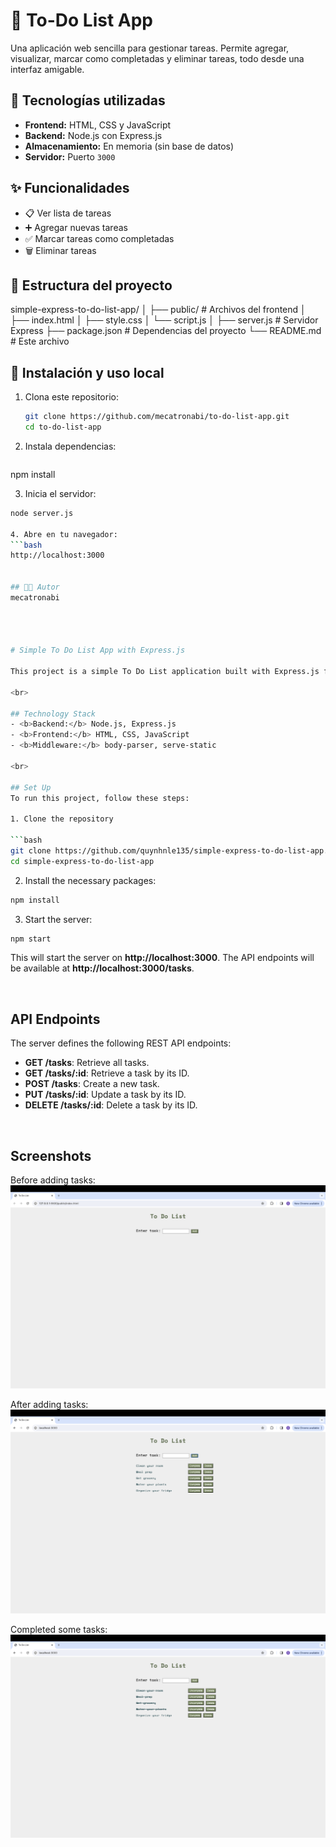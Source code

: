 # 📝 To-Do List App

Una aplicación web sencilla para gestionar tareas. Permite agregar, visualizar, marcar como completadas y eliminar tareas, todo desde una interfaz amigable.

## 🚀 Tecnologías utilizadas

- **Frontend:** HTML, CSS y JavaScript
- **Backend:** Node.js con Express.js
- **Almacenamiento:** En memoria (sin base de datos)
- **Servidor:** Puerto `3000`

## ✨ Funcionalidades

- 📋 Ver lista de tareas
- ➕ Agregar nuevas tareas
- ✅ Marcar tareas como completadas
- 🗑️ Eliminar tareas

## 📁 Estructura del proyecto

simple-express-to-do-list-app/
│
├── public/ # Archivos del frontend
│ ├── index.html
│ ├── style.css
│ └── script.js
│
├── server.js # Servidor Express
├── package.json # Dependencias del proyecto
└── README.md # Este archivo


## 🔧 Instalación y uso local

1. Clona este repositorio:
   ```bash
   git clone https://github.com/mecatronabi/to-do-list-app.git
   cd to-do-list-app
   
2. Instala dependencias:
   ```bash
  npm install
  
3. Inicia el servidor:
  ```bash
  node server.js

4. Abre en tu navegador:
  ```bash
  http://localhost:3000


## 🧑‍💻 Autor
  mecatronabi




# Simple To Do List App with Express.js

This project is a simple To Do List application built with Express.js for the backend and plain JavaScript, HTML, and CSS for the frontend. It allows users to create, view, update, and delete tasks. The application serves as a basic example of how to integrate a frontend with a backend using an API.

<br>

## Technology Stack
- <b>Backend:</b> Node.js, Express.js
- <b>Frontend:</b> HTML, CSS, JavaScript
- <b>Middleware:</b> body-parser, serve-static

<br>

## Set Up
To run this project, follow these steps:

1. Clone the repository

```bash
git clone https://github.com/quynhnle135/simple-express-to-do-list-app.git
cd simple-express-to-do-list-app
```

2. Install the necessary packages:

```bash
npm install
```

3. Start the server:

```bash
npm start
```

This will start the server on <b>http://localhost:3000</b>. The API endpoints will be available at <b>http://localhost:3000/tasks</b>.

<br>

## API Endpoints
The server defines the following REST API endpoints:

- <b>GET /tasks</b>: Retrieve all tasks.
- <b>GET /tasks/:id</b>: Retrieve a task by its ID.
- <b>POST /tasks</b>: Create a new task.
- <b>PUT /tasks/:id</b>: Update a task by its ID.
- <b>DELETE /tasks/:id</b>: Delete a task by its ID.

<br>

## Screenshots

Before adding tasks:
![before](screenshots/before_adding_tasks.png)

After adding tasks:
![after](screenshots/after_adding_tasks.png)

Completed some tasks:
![completed](screenshots/completed_some_tasks.png)
